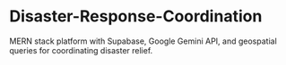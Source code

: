 # Disaster-Response-Coordination
MERN stack platform with Supabase, Google Gemini API, and geospatial queries for coordinating disaster relief.
